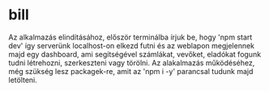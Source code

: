 # bill
Az alkalmazás elindításához, először terminálba írjuk be, hogy 'npm start dev' így serverünk localhost-on elkezd futni és az weblapon megjelennek majd egy dashboard, ami segítségével számlákat, vevőket, eladókat fogunk tudni létrehozni, szerkeszteni vagy törölni. Az alakalmazás működéséhez, még szükség lesz packagek-re, amit az 'npm i -y' parancsal tudunk majd letölteni. 

